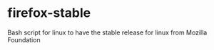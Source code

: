 # firefox-stable
Bash script for linux to have the stable release for linux from Mozilla Foundation
